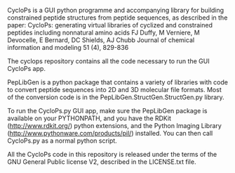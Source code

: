 CycloPs is a GUI python programme and accompanying library for building constrained
peptide structures from peptide sequences, as described in the paper:
  CycloPs: generating virtual libraries of cyclized and constrained peptides including nonnatural amino acids
  FJ Duffy, M Verniere, M Devocelle, E Bernard, DC Shields, AJ Chubb
  Journal of chemical information and modeling 51 (4), 829-836

The cyclops repository contains all the code necessary to run the GUI CycloPs app.

PepLibGen is a python package that contains a variety of libraries with code 
to convert peptide sequences into 2D and 3D molecular file formats.
Most of the conversion code is in the PepLibGen.StructGen.StructGen.py library.

To run the CycloPs.py GUI app, make sure the PepLibGen package is available on your PYTHONPATH,
and you have the RDKit (http://www.rdkit.org/) python extensions, 
and the Python Imaging Library (http://www.pythonware.com/products/pil/) installed. 
You can then call CycloPs.py as a normal python script.

All the CycloPs code in this repository is released under the terms of the
GNU General Public license V2, described in the LICENSE.txt file.
